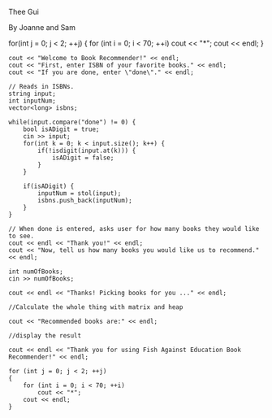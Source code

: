 Thee Gui

By Joanne and Sam

for(int j = 0; j < 2; ++j) {
        for (int i = 0; i < 70; ++i)
            cout << "*"; cout << endl;
    }

    cout << "Welcome to Book Recommender!" << endl;
    cout << "First, enter ISBN of your favorite books." << endl;
    cout << "If you are done, enter \"done\"." << endl;
    
    // Reads in ISBNs.
    string input;
    int inputNum;
    vector<long> isbns;

    while(input.compare("done") != 0) {
        bool isADigit = true;
        cin >> input;
        for(int k = 0; k < input.size(); k++) {
            if(!isdigit(input.at(k))) {
                isADigit = false;
            }
        }

        if(isADigit) {
            inputNum = stol(input);
            isbns.push_back(inputNum);
        }
    }
    
    // When done is entered, asks user for how many books they would like to see.
    cout << endl << "Thank you!" << endl;
    cout << "Now, tell us how many books you would like us to recommend." << endl;

    int numOfBooks;
    cin >> numOfBooks;

    cout << endl << "Thanks! Picking books for you ..." << endl;

    //Calculate the whole thing with matrix and heap

    cout << "Recommended books are:" << endl;

    //display the result

    cout << endl << "Thank you for using Fish Against Education Book Recommender!" << endl;

    for (int j = 0; j < 2; ++j)
    {
        for (int i = 0; i < 70; ++i)
            cout << "*";
        cout << endl;
    }
